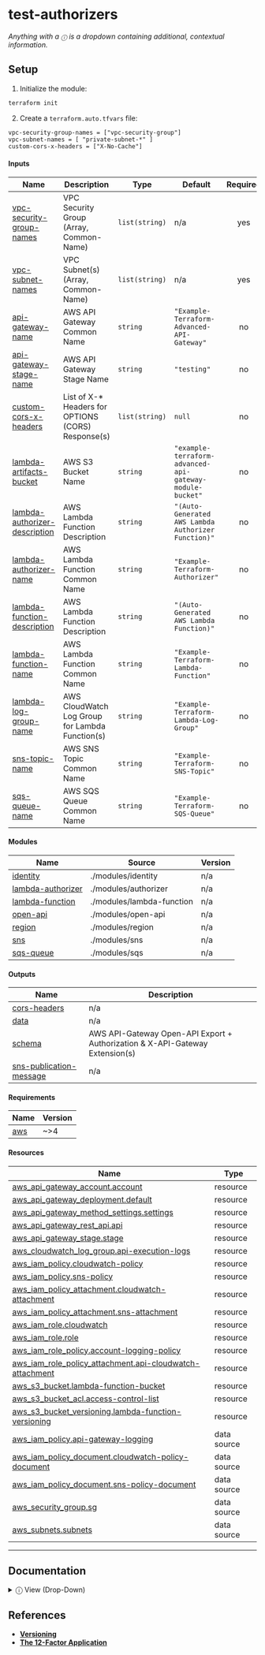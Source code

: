 <!-- BEGIN_TF_DOCS -->
# test-authorizers #

*Anything with a `ⓘ` is a dropdown containing additional, contextual information.*

## Setup ##

1. Initialize the module:
```bash
terraform init
```

2. Create a `terraform.auto.tfvars` file:
```hcl
vpc-security-group-names = ["vpc-security-group"]
vpc-subnet-names = [ "private-subnet-*" ]
custom-cors-x-headers = ["X-No-Cache"]
```

#### Inputs

| Name | Description | Type | Default | Required |
|------|-------------|------|---------|:--------:|
| <a name="input_vpc-security-group-names"></a> [vpc-security-group-names](#input_vpc-security-group-names) | VPC Security Group (Array, Common-Name) | `list(string)` | n/a | yes |
| <a name="input_vpc-subnet-names"></a> [vpc-subnet-names](#input_vpc-subnet-names) | VPC Subnet(s) (Array, Common-Name) | `list(string)` | n/a | yes |
| <a name="input_api-gateway-name"></a> [api-gateway-name](#input_api-gateway-name) | AWS API Gateway Common Name | `string` | `"Example-Terraform-Advanced-API-Gateway"` | no |
| <a name="input_api-gateway-stage-name"></a> [api-gateway-stage-name](#input_api-gateway-stage-name) | AWS API Gateway Stage Name | `string` | `"testing"` | no |
| <a name="input_custom-cors-x-headers"></a> [custom-cors-x-headers](#input_custom-cors-x-headers) | List of X-* Headers for OPTIONS (CORS) Response(s) | `list(string)` | `null` | no |
| <a name="input_lambda-artifacts-bucket"></a> [lambda-artifacts-bucket](#input_lambda-artifacts-bucket) | AWS S3 Bucket Name | `string` | `"example-terraform-advanced-api-gateway-module-bucket"` | no |
| <a name="input_lambda-authorizer-description"></a> [lambda-authorizer-description](#input_lambda-authorizer-description) | AWS Lambda Function Description | `string` | `"(Auto-Generated AWS Lambda Authorizer Function)"` | no |
| <a name="input_lambda-authorizer-name"></a> [lambda-authorizer-name](#input_lambda-authorizer-name) | AWS Lambda Function Common Name | `string` | `"Example-Terraform-Authorizer"` | no |
| <a name="input_lambda-function-description"></a> [lambda-function-description](#input_lambda-function-description) | AWS Lambda Function Description | `string` | `"(Auto-Generated AWS Lambda Function)"` | no |
| <a name="input_lambda-function-name"></a> [lambda-function-name](#input_lambda-function-name) | AWS Lambda Function Common Name | `string` | `"Example-Terraform-Lambda-Function"` | no |
| <a name="input_lambda-log-group-name"></a> [lambda-log-group-name](#input_lambda-log-group-name) | AWS CloudWatch Log Group for Lambda Function(s) | `string` | `"Example-Terraform-Lambda-Log-Group"` | no |
| <a name="input_sns-topic-name"></a> [sns-topic-name](#input_sns-topic-name) | AWS SNS Topic Common Name | `string` | `"Example-Terraform-SNS-Topic"` | no |
| <a name="input_sqs-queue-name"></a> [sqs-queue-name](#input_sqs-queue-name) | AWS SQS Queue Common Name | `string` | `"Example-Terraform-SQS-Queue"` | no |
#### Modules

| Name | Source | Version |
|------|--------|---------|
| <a name="module_identity"></a> [identity](#module_identity) | ./modules/identity | n/a |
| <a name="module_lambda-authorizer"></a> [lambda-authorizer](#module_lambda-authorizer) | ./modules/authorizer | n/a |
| <a name="module_lambda-function"></a> [lambda-function](#module_lambda-function) | ./modules/lambda-function | n/a |
| <a name="module_open-api"></a> [open-api](#module_open-api) | ./modules/open-api | n/a |
| <a name="module_region"></a> [region](#module_region) | ./modules/region | n/a |
| <a name="module_sns"></a> [sns](#module_sns) | ./modules/sns | n/a |
| <a name="module_sqs-queue"></a> [sqs-queue](#module_sqs-queue) | ./modules/sqs | n/a |
#### Outputs

| Name | Description |
|------|-------------|
| <a name="output_cors-headers"></a> [cors-headers](#output_cors-headers) | n/a |
| <a name="output_data"></a> [data](#output_data) | n/a |
| <a name="output_schema"></a> [schema](#output_schema) | AWS API-Gateway Open-API Export + Authorization & X-API-Gateway Extension(s) |
| <a name="output_sns-publication-message"></a> [sns-publication-message](#output_sns-publication-message) | n/a |
#### Requirements

| Name | Version |
|------|---------|
| <a name="requirement_aws"></a> [aws](#requirement_aws) | ~>4 |
#### Resources

| Name | Type |
|------|------|
| [aws_api_gateway_account.account](https://registry.terraform.io/providers/hashicorp/aws/latest/docs/resources/api_gateway_account) | resource |
| [aws_api_gateway_deployment.default](https://registry.terraform.io/providers/hashicorp/aws/latest/docs/resources/api_gateway_deployment) | resource |
| [aws_api_gateway_method_settings.settings](https://registry.terraform.io/providers/hashicorp/aws/latest/docs/resources/api_gateway_method_settings) | resource |
| [aws_api_gateway_rest_api.api](https://registry.terraform.io/providers/hashicorp/aws/latest/docs/resources/api_gateway_rest_api) | resource |
| [aws_api_gateway_stage.stage](https://registry.terraform.io/providers/hashicorp/aws/latest/docs/resources/api_gateway_stage) | resource |
| [aws_cloudwatch_log_group.api-execution-logs](https://registry.terraform.io/providers/hashicorp/aws/latest/docs/resources/cloudwatch_log_group) | resource |
| [aws_iam_policy.cloudwatch-policy](https://registry.terraform.io/providers/hashicorp/aws/latest/docs/resources/iam_policy) | resource |
| [aws_iam_policy.sns-policy](https://registry.terraform.io/providers/hashicorp/aws/latest/docs/resources/iam_policy) | resource |
| [aws_iam_policy_attachment.cloudwatch-attachment](https://registry.terraform.io/providers/hashicorp/aws/latest/docs/resources/iam_policy_attachment) | resource |
| [aws_iam_policy_attachment.sns-attachment](https://registry.terraform.io/providers/hashicorp/aws/latest/docs/resources/iam_policy_attachment) | resource |
| [aws_iam_role.cloudwatch](https://registry.terraform.io/providers/hashicorp/aws/latest/docs/resources/iam_role) | resource |
| [aws_iam_role.role](https://registry.terraform.io/providers/hashicorp/aws/latest/docs/resources/iam_role) | resource |
| [aws_iam_role_policy.account-logging-policy](https://registry.terraform.io/providers/hashicorp/aws/latest/docs/resources/iam_role_policy) | resource |
| [aws_iam_role_policy_attachment.api-cloudwatch-attachment](https://registry.terraform.io/providers/hashicorp/aws/latest/docs/resources/iam_role_policy_attachment) | resource |
| [aws_s3_bucket.lambda-function-bucket](https://registry.terraform.io/providers/hashicorp/aws/latest/docs/resources/s3_bucket) | resource |
| [aws_s3_bucket_acl.access-control-list](https://registry.terraform.io/providers/hashicorp/aws/latest/docs/resources/s3_bucket_acl) | resource |
| [aws_s3_bucket_versioning.lambda-function-versioning](https://registry.terraform.io/providers/hashicorp/aws/latest/docs/resources/s3_bucket_versioning) | resource |
| [aws_iam_policy.api-gateway-logging](https://registry.terraform.io/providers/hashicorp/aws/latest/docs/data-sources/iam_policy) | data source |
| [aws_iam_policy_document.cloudwatch-policy-document](https://registry.terraform.io/providers/hashicorp/aws/latest/docs/data-sources/iam_policy_document) | data source |
| [aws_iam_policy_document.sns-policy-document](https://registry.terraform.io/providers/hashicorp/aws/latest/docs/data-sources/iam_policy_document) | data source |
| [aws_security_group.sg](https://registry.terraform.io/providers/hashicorp/aws/latest/docs/data-sources/security_group) | data source |
| [aws_subnets.subnets](https://registry.terraform.io/providers/hashicorp/aws/latest/docs/data-sources/subnets) | data source |

---

## Documentation ##

<details>
<summary> ⓘ View (Drop-Down) </summary>

Documentation is both programmatically and conventionally generated.

**Note** - Given the workflow between `git` & `pre-commit`, when creating
a new commit, ensure to run the following:

```bash
git commit -a --message "..."
```

If a commit shows as a **Failure**, ***such is the job of the pre-commit hook***.
Simply re-commit and then the repository should be able to be pushed to.

### Generating `tfvars` & `tfvars.json` ###

```bash
terraform-docs tfvars hcl "$(git rev-parse --show-toplevel)"

terraform-docs tfvars json "$(git rev-parse --show-toplevel)"
```

### `terraform-docs` ###

In order to install `terraform-docs`, ensure `brew` is installed (for MacOS systems), and run

```bash
brew install terraform-docs
```

If looking to upgrade:

```bash
brew uninstall terraform-docs
brew install terraform-docs
```

It's elected to use `brew uninstall` vs `brew upgrade` because old versions are then removed.

### `git` & `pre-commit` ###

Documentation is often a second thought; refer to the following steps to ensure documentation is always updated
upon `git commit`.

1. Install Pre-Commit
```bash
brew install pre-commit || pip install pre-commit
```
2. Check Installation + Version
```bash
pre-commit --version
```
3. Generate Configuration (`.pre-commit-config.yaml`)
4. Configure `git` hooks
```bash
pre-commit install
pre-commit install-hooks
```
- If any errors show
```bash
git config --unset-all core.hooksPath
```

**Most Importantly**

> *`pre-commit install` should always be the first command after a project is cloned.*

</details>

## References ##

- [**Versioning**](https://semver.org)
- [**The 12-Factor Application**](https://12factor.net/build-release-run)
<!-- END_TF_DOCS -->